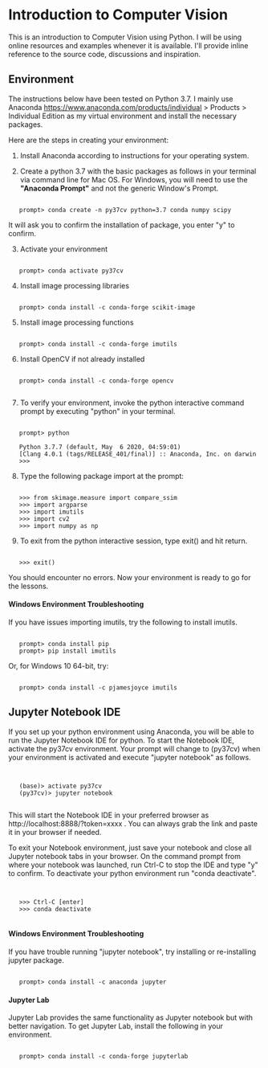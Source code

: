 # Introduction to Computer Vision

This is an introduction to Computer Vision using Python.
I will be using online resources and examples whenever it is available.
I'll provide inline reference to the source code, discussions
and inspiration.

## Environment
The instructions below have been tested on Python 3.7.
I mainly use Anaconda https://www.anaconda.com/products/individual > Products > Individual Edition
as my virtual environment and install the necessary packages.

Here are the steps in creating your environment:

1. Install Anaconda according to instructions for your operating system.

2. Create a python 3.7 with the basic packages as follows in your terminal via command line for Mac OS.
For Windows, you will need to use the __"Anaconda Prompt"__ and not the generic Window's Prompt.

<pre><code>
   prompt> conda create -n py37cv python=3.7 conda numpy scipy
</code></pre>

It will ask you to confirm the installation of package, you enter "y" to confirm.

3. Activate your environment

<pre><code>
   prompt> conda activate py37cv
</code></pre>

4. Install image processing libraries

<pre><code>
   prompt> conda install -c conda-forge scikit-image
</code></pre>

5. Install image processing functions

<pre><code>
   prompt> conda install -c conda-forge imutils
</code></pre>

6. Install OpenCV if not already installed

<pre><code>
   prompt> conda install -c conda-forge opencv
   </code></pre>

7. To verify your environment, invoke the python interactive command prompt by executing "python" in your terminal.

<pre><code>
   prompt> python

   Python 3.7.7 (default, May  6 2020, 04:59:01)
   [Clang 4.0.1 (tags/RELEASE_401/final)] :: Anaconda, Inc. on darwin
   >>>
</code></pre>

8. Type the following package import at the prompt:

<pre><code>
   >>> from skimage.measure import compare_ssim
   >>> import argparse
   >>> import imutils
   >>> import cv2
   >>> import numpy as np
</code></pre>

9. To exit from the python interactive session, type exit() and hit return.

<pre><code>
   >>> exit()
</code></pre>

You should encounter no errors.  Now your environment is ready to go for the lessons.

#### Windows Environment Troubleshooting

If you have issues importing imutils, try the following to install imutils.

<pre><code>
   prompt> conda install pip
   prompt> pip install imutils
</code></pre>

Or, for Windows 10 64-bit, try:
<pre><code>
   prompt> conda install -c pjamesjoyce imutils
</code></pre>


## Jupyter Notebook IDE

If you set up your python environment using Anaconda, you will
be able to run the Jupyter Notebook IDE for python.  To start the Notebook IDE,
activate the py37cv environment. Your prompt will change to (py37cv) when your
environment is activated and execute "jupyter notebook" as follows.

<pre><code>

   (base)> activate py37cv
   (py37cv)> jupyter notebook

</code></pre>

This will start the Notebook IDE in your preferred browser as http://localhost:8888/?token=xxxx .
You can always grab the link and paste it in your browser if needed.

To exit your Notebook environment, just save your notebook and close all Jupyter notebook tabs in your browser.
On the command prompt from where your notebook was launched, run Ctrl-C to stop the IDE and type "y" <hit return> to confirm.
To deactivate your python environment run "conda deactivate".

<pre><code>

   >>> Ctrl-C [enter]
   >>> conda deactivate

</code></pre>

#### Windows Environment Troubleshooting

If you have trouble running "jupyter notebook", try installing or re-installing jupyter package.

<pre><code>
   prompt> conda install -c anaconda jupyter
</code></pre>


#### Jupyter Lab

Jupyter Lab provides the same functionality as Jupyter notebook but with better navigation.
To get Jupyter Lab, install the following in your environment.

<pre><code>
   prompt> conda install -c conda-forge jupyterlab
</code></pre>
